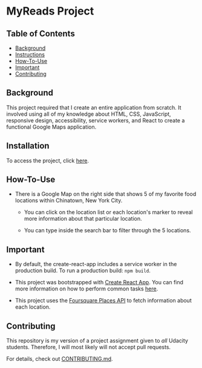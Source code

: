 # MyReads Project

## Table of Contents

* [Background](#background)
* [Instructions](#instructions)
* [How-To-Use](#how-to-use)
* [Important](#important)
* [Contributing](#contributing)

## Background

This project required that I create an entire application from scratch. It involved using all of my knowledge about HTML, CSS, JavaScript, responsive design, accessibility, service workers, and React to create a functional Google Maps application.

## Installation

To access the project, click [here](https://neocyte.github.io/Neighborhood-Maps/).

## How-To-Use

* There is a Google Map on the right side that shows 5 of my favorite food locations within Chinatown, New York City.

  * You can click on the location list or each location's marker to reveal more information about that particular location.

  * You can type inside the search bar to filter through the 5 locations.

## Important
* By default, the create-react-app includes a service worker in the production build. To run a production build: `npm build`.

* This project was bootstrapped with [Create React App](https://github.com/facebookincubator/create-react-app). You can find more information on how to perform common tasks [here](https://github.com/facebookincubator/create-react-app/blob/master/packages/react-scripts/template/README.md).

* This project uses the [Foursquare Places API](https://developer.foursquare.com/docs/api/venues/details) to fetch information about each location.

## Contributing

This repository is my version of a project assignment given to _all_ Udacity students. Therefore, I will most likely will not accept pull requests.

For details, check out [CONTRIBUTING.md](CONTRIBUTING.md).
